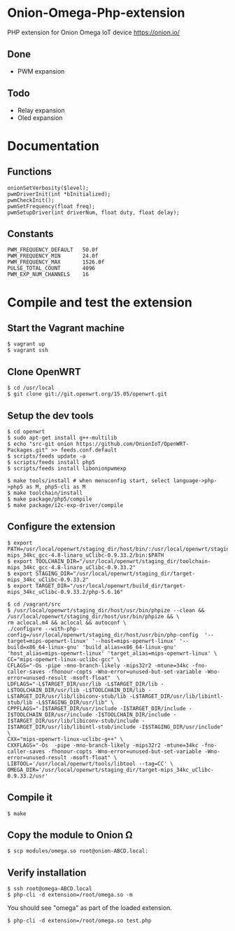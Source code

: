 # Onion-Omega-Php-extension
PHP extension for Onion Omega IoT device https://onion.io/

## Done

* PWM expansion

## Todo

* Relay expansion
* Oled expansion

# Documentation

## Functions

    onionSetVerbosity($level);
    pwmDriverInit(int *bInitialized);
    pwmCheckInit();
    pwmSetFrequency(float freq);
    pwmSetupDriver(int driverNum, float duty, float delay);
    
## Constants

    PWM_FREQUENCY_DEFAULT   50.0f
    PWM_FREQUENCY_MIN       24.0f
    PWM_FREQUENCY_MAX       1526.0f
    PULSE_TOTAL_COUNT       4096
    PWM_EXP_NUM_CHANNELS    16

# Compile and test the extension

## Start the Vagrant machine

    $ vagrant up
    $ vagrant ssh

## Clone OpenWRT

    $ cd /usr/local
    $ git clone git://git.openwrt.org/15.05/openwrt.git 

## Setup the dev tools

    $ cd openwrt
    $ sudo apt-get install g++-multilib
    $ echo "src-git onion https://github.com/OnionIoT/OpenWRT-Packages.git" >> feeds.conf.default
    $ scripts/feeds update -a
    $ scripts/feeds install php5
    $ scripts/feeds install libonionpwmexp
    
    $ make tools/install # when menuconfig start, select language->php->php5 as M, php5-cli as M
    $ make toolchain/install
    $ make package/php5/compile
    $ make package/i2c-exp-driver/compile

## Configure the extension

    $ export PATH=/usr/local/openwrt/staging_dir/host/bin/:/usr/local/openwrt/staging_dir/toolchain-mips_34kc_gcc-4.8-linaro_uClibc-0.9.33.2/bin:$PATH
    $ export TOOLCHAIN_DIR="/usr/local/openwrt/staging_dir/toolchain-mips_34kc_gcc-4.8-linaro_uClibc-0.9.33.2"
    $ export STAGING_DIR="/usr/local/openwrt/staging_dir/target-mips_34kc_uClibc-0.9.33.2"
    $ export TARGET_DIR="/usr/local/openwrt/build_dir/target-mips_34kc_uClibc-0.9.33.2/php-5.6.16"

    $ cd /vagrant/src
    $ /usr/local/openwrt/staging_dir/host/usr/bin/phpize --clean && /usr/local/openwrt/staging_dir/host/usr/bin/phpize && \
    rm aclocal.m4 && aclocal && autoconf \
    ./configure --with-php-config=/usr/local/openwrt/staging_dir/host/usr/bin/php-config  '--target=mips-openwrt-linux' '--host=mips-openwrt-linux' '--build=x86_64-linux-gnu' 'build_alias=x86_64-linux-gnu' 'host_alias=mips-openwrt-linux' 'target_alias=mips-openwrt-linux' \
    CC="mips-openwrt-linux-uclibc-gcc" \
    CFLAGS="-Os -pipe -mno-branch-likely -mips32r2 -mtune=34kc -fno-caller-saves -fhonour-copts -Wno-error=unused-but-set-variable -Wno-error=unused-result -msoft-float"  \
    LDFLAGS="-L$TARGET_DIR/usr/lib -L$TARGET_DIR/lib -L$TOOLCHAIN_DIR/usr/lib -L$TOOLCHAIN_DIR/lib -L$TARGET_DIR/usr/lib/libiconv-stub/lib -L$TARGET_DIR/usr/lib/libintl-stub/lib -L$STAGING_DIR/usr/lib" \
    CPPFLAGS="-I$TARGET_DIR/usr/include -I$TARGET_DIR/include -I$TOOLCHAIN_DIR/usr/include -I$TOOLCHAIN_DIR/include -I$TARGET_DIR/usr/lib/libiconv-stub/include -I$TARGET_DIR/usr/lib/libintl-stub/include -I$STAGING_DIR/usr/include" \
    CXX="mips-openwrt-linux-uclibc-g++" \
    CXXFLAGS="-Os  -pipe -mno-branch-likely -mips32r2 -mtune=34kc -fno-caller-saves -fhonour-copts -Wno-error=unused-but-set-variable -Wno-error=unused-result -msoft-float" \
    LIBTOOL='/usr/local/openwrt/tools/libtool --tag=CC' \
    OMEGA_DIR='/usr/local/openwrt/staging_dir/target-mips_34kc_uClibc-0.9.33.2/usr'

## Compile it

    $ make

## Copy the module to Onion Ω

    $ scp modules/omega.so root@onion-ABCD.local:

## Verify installation

    $ ssh root@omega-ABCD.local
    $ php-cli -d extension=/root/omega.so -m

You should see "omega" as part of the loaded extension.

    $ php-cli -d extension=/root/omega.so test.php
